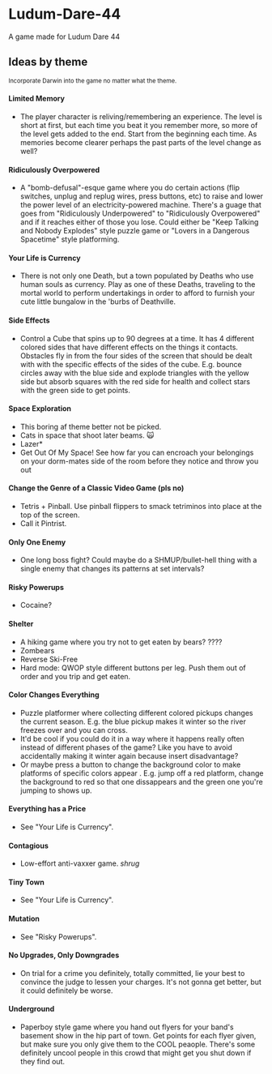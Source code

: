 # Ludum-Dare-44
A game made for Ludum Dare 44

## Ideas by theme
<sup>Incorporate Darwin into the game no matter what the theme.</sup>

#### Limited Memory
* The player character is reliving/remembering an experience. The level is short at first, but each time you beat it you remember more, so more of the level gets added to the end. Start from the beginning each time. As memories become clearer perhaps the past parts of the level change as well?

#### Ridiculously Overpowered
* A "bomb-defusal"-esque game where you do certain actions (flip switches, unplug and replug wires, press buttons, etc) to raise and lower the power level of an electricity-powered machine. There's a guage that goes from "Ridiculously Underpowered" to "Ridiculously Overpowered" and if it reaches either of those you lose. Could either be "Keep Talking and Nobody Explodes" style puzzle game or "Lovers in a Dangerous Spacetime" style platforming.

#### Your Life is Currency
* There is not only one Death, but a town populated by Deaths who use human souls as currency. Play as one of these Deaths, traveling to the mortal world to perform undertakings in order to afford to furnish your cute little bungalow in the 'burbs of Deathville.

#### Side Effects
* Control a Cube that spins up to 90 degrees at a time. It has 4 different colored sides that have different effects on the things it contacts. Obstacles fly in from the four sides of the screen that should be dealt with with the specific effects of the sides of the cube. E.g. bounce circles away with the blue side and explode triangles with the yellow side but absorb squares with the red side for health and collect stars with the green side to get points.

#### Space Exploration
* This boring af theme better not be picked.
* Cats in space that shoot later beams. 🙀
* Lazer*
* Get Out Of My Space! See how far you can encroach your belongings on your dorm-mates side of the room before they notice and throw you out

#### Change the Genre of a Classic Video Game (pls no)
* Tetris + Pinball. Use pinball flippers to smack tetriminos into place at the top of the screen.
* Call it Pintrist.

#### Only One Enemy
* One long boss fight? Could maybe do a SHMUP/bullet-hell thing with a single enemy that changes its patterns at set intervals?

#### Risky Powerups
* Cocaine?

#### Shelter
* A hiking game where you try not to get eaten by bears? ????
* Zombears
* Reverse Ski-Free
* Hard mode: QWOP style different buttons per leg. Push them out of order and you trip and get eaten.

#### Color Changes Everything
* Puzzle platformer where collecting different colored pickups changes the current season. E.g. the blue pickup makes it winter so the river freezes over and you can cross.
* It'd be cool if you could do it in a way where it happens really often instead of different phases of the game? Like you have to avoid accidentally making it winter again because insert disadvantage?
* Or maybe press a button to change the background color to make platforms of specific colors appear . E.g. jump off a red platform, change the background to red so that one dissappears and the green one you're jumping to shows up.

#### Everything has a Price
* See "Your Life is Currency".

#### Contagious
* Low-effort anti-vaxxer game. *shrug*

#### Tiny Town
* See "Your Life is Currency".

#### Mutation
* See "Risky Powerups".

#### No Upgrades, Only Downgrades
* On trial for a crime you definitely, totally committed, lie your best to convince the judge to lessen your charges. It's not gonna get better, but it could definitely be worse.

#### Underground
* Paperboy style game where you hand out flyers for your band's basement show in the hip part of town. Get points for each flyer given, but make sure you only give them to the COOL peaople. There's some definitely uncool people in this crowd that might get you shut down if they find out.

